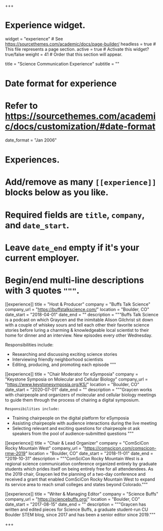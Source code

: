 +++
# Experience widget.
widget = "experience"  # See https://sourcethemes.com/academic/docs/page-builder/
headless = true  # This file represents a page section.
active = true  # Activate this widget? true/false
weight = 41  # Order that this section will appear.

title = "Science Communication Experience"
subtitle = ""

# Date format for experience
#   Refer to https://sourcethemes.com/academic/docs/customization/#date-format
date_format = "Jan 2006"

# Experiences.
#   Add/remove as many `[[experience]]` blocks below as you like.
#   Required fields are `title`, `company`, and `date_start`.
#   Leave `date_end` empty if it's your current employer.
#   Begin/end multi-line descriptions with 3 quotes `"""`.
[[experience]]
  title = "Host & Producer"
  company = "Buffs Talk Science"
  company_url = "https://buffstalkscience.com/"
  location = "Boulder, CO"
  date_start = "2018-04-01"
  date_end = ""
  description = """Buffs Talk Science is a podcast on which Graycen and the inimitable Alison Gilchrist sit down with a couple of whiskey sours and tell each other their favorite science stories before luring a charming & knowledgeable local scientist to their home for dinner and an interview. New episodes every other Wednesday.
  
  Responsibilities include:
  
  * Researching and discussing exciting science stories
  * Interviewing friendly neighborhood scientists
  * Editing, producing, and promoting each episode
  """

[[experience]]
  title = "Chair Moderator for eSymposia"
  company = "Keystone Symposia on Molecular and Cellular Biology"
  company_url = "https://www.keystonesymposia.org/KS/"
  location = "Boulder, CO"
  date_start = "2020-07-01"
  date_end = ""
  description = """Graycen works with chairpeople and organizers of molecular and cellular biology meetings to guide them through the process of chairing a digital symposium.
  
    Responsibilities include:
  
  * Training chairpeople on the digital platform for eSymposia
  * Assisting chairpeople with audience interactions during the live meeting
  * Selecting relevant and exciting questions for chairpeople ot ask speakers from the pool of audience-submitted questions
  """
  
[[experience]]
  title = "Chair & Lead Organizer"
  company = "ComSciCon Rocky Mountain West"
  company_url = "https://comscicon.com/comscicon-rmw-2019"
  location = "Boulder, CO"
  date_start = "2018-11-01"
  date_end = "2019-10-31"
  description = """ComSciCon Rocky Mountain West is a regional science communication conference organized entirely by graduate students which prides itself on being entirely free for all attendendees. As the 2019 chair, Graycen led the planning of a two-day conference and received a grant that enabled ComSciCon Rocky Mountain West to expand its service area to reach small colleges and states beyond Colorado."""
  
[[experience]]
  title = "Writer & Managing Editor"
  company = "Science Buffs"
  company_url = "https://sciencebuffs.org/"
  location = "Boulder, CO"
  date_start = "2017-08-15"
  date_end = ""
  description = """Graycen has written and edited pieces for Science Buffs, a graduate student-run CU Boulder STEM blog, since 2017 and has been a senior editor since 2019."""

+++
